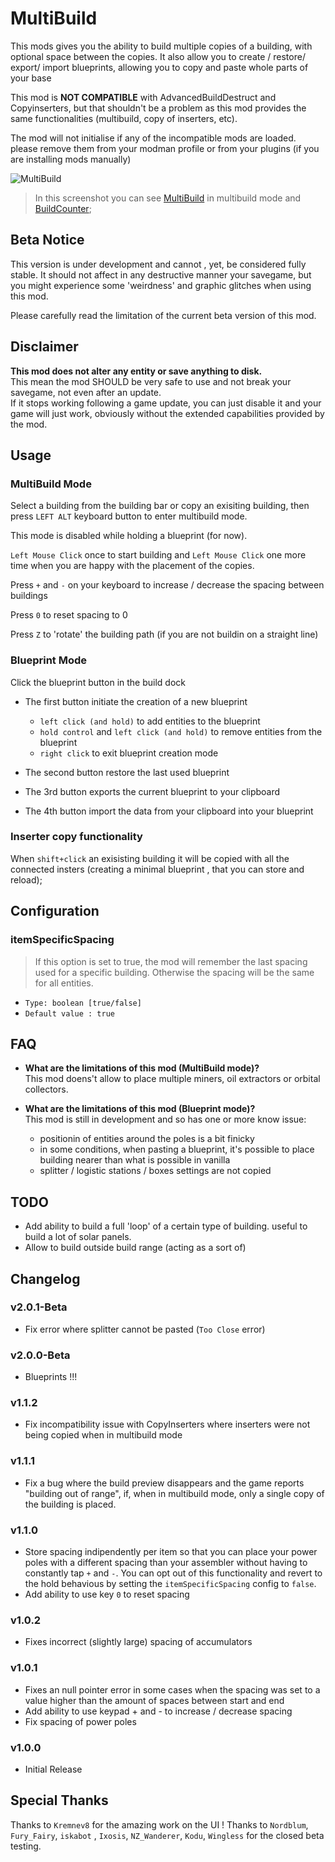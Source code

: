 # MultiBuild

This mods gives you the ability to build multiple copies of a building, with optional space between the copies.
It also allow you to create / restore/ export/ import blueprints, allowing you to copy and paste whole parts of your base

This mod is **NOT COMPATIBLE** with AdvancedBuildDestruct and Copyinserters, but that shouldn't be a problem as this mod provides the same functionalities (multibuild, copy of inserters, etc).

The mod will not initialise if any of the incompatible mods are loaded. please remove them from your modman profile or from your plugins (if you are installing mods manually)

![MultiBuild](https://github.com/DysonSphereMod/QOL/blob/master/MultiBuild/screenshot.jpg?raw=true)
> In this screenshot you can see [MultiBuild](https://dsp.thunderstore.io/package/brokenmass/MultiBuild/) in multibuild mode and [BuildCounter](https://dsp.thunderstore.io/package/brokenmass/BuildCounter/);


## Beta Notice

This version is under development and cannot , yet, be considered fully stable. It should not affect in any destructive manner your savegame, but you might experience some 'weirdness' and graphic glitches when using this mod. 

Please carefully read the limitation of the current beta version of this mod.


## Disclaimer

**This mod does not alter any entity or save anything to disk.**  
This mean the mod SHOULD be very safe to use and not break your savegame, not even after an update.  
If it stops working following a game update, you can just disable it and your game will just work, obviously without the extended capabilities provided by the mod.


## Usage




### MultiBuild Mode
Select a building from the building bar or copy an exisiting building, then press `LEFT ALT` keyboard button to enter multibuild mode.

This mode is disabled while holding a blueprint (for now).

`Left Mouse Click` once to start building and `Left Mouse Click` one more time when you are happy with the placement of the copies.

Press `+` and `-` on your keyboard to increase / decrease the spacing between buildings

Press `0` to reset spacing to 0

Press `Z` to 'rotate' the building path (if you are not buildin on a straight line)


### Blueprint Mode

Click the blueprint button in the build dock

- The first button initiate the creation of a new blueprint
  - `left click (and hold)` to add entities to the blueprint
  - `hold control` and `left click (and hold)` to remove entities from the blueprint
  - `right click` to exit blueprint creation mode

- The second button restore the last used blueprint 
- The 3rd button exports the current blueprint to your clipboard 
- The 4th button import the data from your clipboard into your blueprint

### Inserter copy functionality
When `shift+click` an exisisting building it will be copied with all the connected insters (creating a minimal blueprint , that you can store and reload);

## Configuration

### itemSpecificSpacing
> If this option is set to true, the mod will remember the last spacing used for a specific building. Otherwise the spacing will be the same for all entities.
- `Type: boolean [true/false]`
- `Default value : true`

## FAQ

- **What are the limitations of this mod (MultiBuild mode)?**  
  This mod doens't allow to place multiple miners, oil extractors or orbital collectors. 


- **What are the limitations of this mod (Blueprint mode)?**  
  This mod is still in development and so has one or more know issue:
  - positionin of entities around the poles is a bit finicky
  - in some conditions, when pasting a blueprint, it's possible to place building nearer than what is possible in vanilla
  - splitter / logistic stations / boxes settings are not copied



## TODO

- Add ability to build a full 'loop' of a certain type of building. useful to build a lot of solar panels.
- Allow to build outside build range (acting as a sort of)

  
## Changelog

### v2.0.1-Beta
- Fix error where splitter cannot be pasted (`Too Close` error)

### v2.0.0-Beta
- Blueprints !!!

### v1.1.2
- Fix incompatibility issue with CopyInserters where inserters were not being copied when in multibuild mode

### v1.1.1
- Fix a bug where the build preview disappears and the game reports "building out of range", if, when in multibuild mode, only a single copy of the building is placed.

### v1.1.0
- Store spacing indipendently per item so that you can place your power poles with a different spacing than your assembler without having to constantly tap `+` and `-`. You can opt out of this functionality and revert to the hold behavious by setting the `itemSpecificSpacing` config to `false`.
- Add ability to use key `0` to reset spacing

### v1.0.2
- Fixes incorrect (slightly large) spacing of accumulators

### v1.0.1
- Fixes an null pointer error in some cases when the spacing was set to a value higher than the amount of spaces between start and end
- Add ability to use keypad + and - to increase / decrease spacing
- Fix spacing of power poles

### v1.0.0
- Initial Release


## Special Thanks

Thanks to `Kremnev8` for the amazing work on the UI !
Thanks to `Nordblum`, `Fury_Fairy`, `iskabot` , `Ixosis`, `NZ_Wanderer`, `Kodu`, `Wingless` for the closed beta testing.
